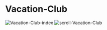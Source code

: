 # Vacation-Club
![Vacation-Club-index](https://user-images.githubusercontent.com/26440126/171869471-963ab6eb-6acf-4595-88b8-c115672c7355.jpg)
![scroll-Vacation-Club](https://user-images.githubusercontent.com/26440126/171869479-01c5e487-41ad-4874-aba7-769bc050b36e.jpg)
